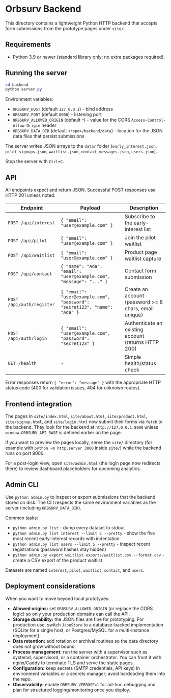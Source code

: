 # Orbsurv Backend

This directory contains a lightweight Python HTTP backend that accepts form submissions from the prototype pages under `site/`.

## Requirements

- Python 3.9 or newer (standard library only; no extra packages required).

## Running the server

```powershell
cd backend
python server.py
```

Environment variables:

- `ORBSURV_HOST` (default `127.0.0.1`) - bind address
- `ORBSURV_PORT` (default `8000`) - listening port
- `ORBSURV_ALLOWED_ORIGIN` (default `*`) - value for the CORS `Access-Control-Allow-Origin` header
- `ORBSURV_DATA_DIR` (default `<repo>/backend/data`) - location for the JSON data files that persist submissions

The server writes JSON arrays to the `data/` folder (`early_interest.json`, `pilot_signups.json`, `waitlist.json`, `contact_messages.json`, `users.json`).

Stop the server with `Ctrl+C`.

## API

All endpoints expect and return JSON. Successful POST responses use HTTP 201 unless noted.

| Endpoint | Payload | Description |
| --- | --- | --- |
| `POST /api/interest` | `{ "email": "user@example.com" }` | Subscribe to the early-interest list |
| `POST /api/pilot` | `{ "email": "user@example.com" }` | Join the pilot waitlist |
| `POST /api/waitlist` | `{ "email": "user@example.com" }` | Product page waitlist capture |
| `POST /api/contact` | `{ "name": "Ada", "email": "user@example.com", "message": "..." }` | Contact form submission |
| `POST /api/auth/register` | `{ "email": "user@example.com", "password": "secret123", "name": "Ada" }` | Create an account (password >= 8 chars, email unique) |
| `POST /api/auth/login` | `{ "email": "user@example.com", "password": "secret123" }` | Authenticate an existing account (returns HTTP 200) |
| `GET /health` | - | Simple health/status check |

Error responses return `{ "error": "message" }` with the appropriate HTTP status code (400 for validation issues, 404 for unknown routes).

## Frontend integration

The pages in `site/index.html`, `site/about.html`, `site/product.html`, `site/signup.html`, and `site/login.html` now submit their forms via `fetch` to the backend. They look for the backend at `http://127.0.0.1:8000` unless `window.ORBSURV_API_BASE` is defined earlier on the page.

If you want to preview the pages locally, serve the `site/` directory (for example with `python -m http.server 3000` inside `site/`) while the backend runs on port 8000.

For a post-login view, open `site/admin.html` (the login page now redirects there) to review dashboard placeholders for upcoming analytics.

## Admin CLI

Use `python admin.py` to inspect or export submissions that the backend stored on disk. The CLI respects the same environment variables as the server (including `ORBSURV_DATA_DIR`).

Common tasks:

- `python admin.py list` - dump every dataset to stdout
- `python admin.py list interest --limit 5 --pretty` - show the five most recent early-interest records with indentation
- `python admin.py list users --limit 5 --pretty` - inspect recent registrations (password hashes stay hidden)
- `python admin.py export waitlist exports/waitlist.csv --format csv` - create a CSV export of the product waitlist

Datasets are named `interest`, `pilot`, `waitlist`, `contact`, and `users`.

## Deployment considerations

When you want to move beyond local prototypes:

- **Allowed origins:** set `ORBSURV_ALLOWED_ORIGIN` (or replace the CORS logic) so only your production domains can call the API.
- **Storage durability:** the JSON files are fine for prototyping. For production use, switch `JsonStore` to a database-backed implementation (SQLite for a single host, or Postgres/MySQL for a multi-instance deployment).
- **Data retention:** add rotation or archival routines so the data directory does not grow without bound.
- **Process management:** run the server with a supervisor such as systemd, supervisord, or a container orchestrator. You can front it with nginx/Caddy to terminate TLS and serve the static pages.
- **Configuration:** keep secrets (SMTP credentials, API keys) in environment variables or a secrets manager; avoid hardcoding them into the repo.
- **Observability:** enable `ORBSURV_VERBOSE=1` for ad-hoc debugging and plan for structured logging/monitoring once you deploy.
